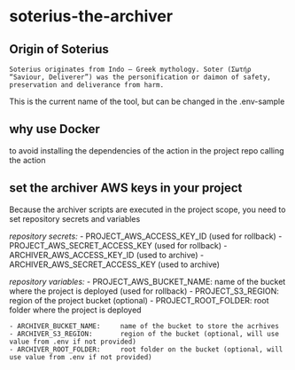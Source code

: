 # soterius-the-archiver

## Origin of Soterius
`Soterius originates from Indo – Greek mythology. Soter (Σωτήρ “Saviour, Deliverer”) was the personification or daimon of safety, preservation and deliverance from harm.`

This is the current name of the tool, but can be changed in the .env-sample


## why use Docker
to avoid installing the dependencies of the action in the project repo calling the action


## set the archiver AWS keys in your project
Because the archiver scripts are executed in the project scope, you need to set repository secrets and variables

*repository secrets:*
    - PROJECT_AWS_ACCESS_KEY_ID             (used for rollback)
    - PROJECT_AWS_SECRET_ACCESS_KEY         (used for rollback)
    - ARCHIVER_AWS_ACCESS_KEY_ID            (used to archive)
    - ARCHIVER_AWS_SECRET_ACCESS_KEY        (used to archive)

*repository variables:*
    - PROJECT_AWS_BUCKET_NAME:  name of the bucket where the project is deployed (used for rollback)
    - PROJECT_S3_REGION:        region of the project bucket (optional)
    - PROJECT_ROOT_FOLDER:      root folder where the project is deployed

    - ARCHIVER_BUCKET_NAME:     name of the bucket to store the acrhives
    - ARCHIVER_S3_REGION:       region of the bucket (optional, will use value from .env if not provided)
    - ARCHIVER_ROOT_FOLDER:     root folder on the bucket (optional, will use value from .env if not provided)

